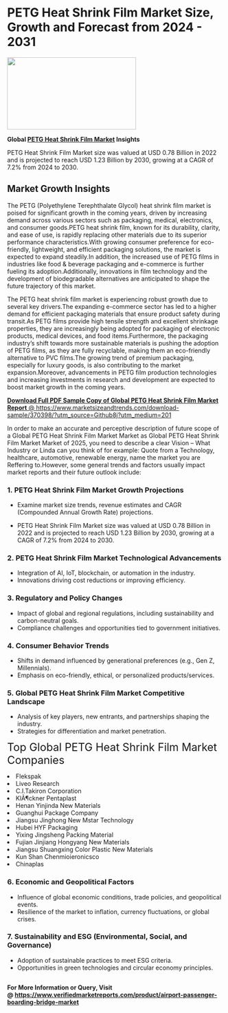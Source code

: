 <H1>PETG Heat Shrink Film Market Size, Growth and Forecast from 2024 - 2031</H1><img class="aligncenter size-medium wp-image-584254" src="https://thirdeyenews.in/wp-content/uploads/2024/09/Global-Market-Research-300x168.jpeg" alt="" width="300" height="168" /><p><strong>Global&nbsp;<a href="https://www.marketsizeandtrends.com/download-sample/370398/?utm_source=Github8j?utm_medium=201">PETG Heat Shrink Film Market</a> Insights</strong></p><p>PETG Heat Shrink Film Market size was valued at USD 0.78 Billion in 2022 and is projected to reach USD 1.23 Billion by 2030, growing at a CAGR of 7.2% from 2024 to 2030.</p><p><h2>Market Growth Insights</h2> <p>The PETG (Polyethylene Terephthalate Glycol) heat shrink film market is poised for significant growth in the coming years, driven by increasing demand across various sectors such as packaging, medical, electronics, and consumer goods.PETG heat shrink film, known for its durability, clarity, and ease of use, is rapidly replacing other materials due to its superior performance characteristics.With growing consumer preference for eco-friendly, lightweight, and efficient packaging solutions, the market is expected to expand steadily.In addition, the increased use of PETG films in industries like food & beverage packaging and e-commerce is further fueling its adoption.Additionally, innovations in film technology and the development of biodegradable alternatives are anticipated to shape the future trajectory of this market.</p> <p><a href="#"></a></p> <p>The PETG heat shrink film market is experiencing robust growth due to several key drivers.The expanding e-commerce sector has led to a higher demand for efficient packaging materials that ensure product safety during transit.As PETG films provide high tensile strength and excellent shrinkage properties, they are increasingly being adopted for packaging of electronic products, medical devices, and food items.Furthermore, the packaging industry’s shift towards more sustainable materials is pushing the adoption of PETG films, as they are fully recyclable, making them an eco-friendly alternative to PVC films.The growing trend of premium packaging, especially for luxury goods, is also contributing to the market expansion.Moreover, advancements in PETG film production technologies and increasing investments in research and development are expected to boost market growth in the coming years.</p> <p><a href="#"></p><p><span class=""><strong>Download Full PDF Sample Copy of Global PETG Heat Shrink Film Market Report</strong> @ <a href="https://www.marketsizeandtrends.com/download-sample/370398/?utm_source=Github8j?utm_medium=201" target="_blank">https://www.marketsizeandtrends.com/download-sample/370398/?utm_source=Github8j?utm_medium=201</a></span></p><p>In order to make an accurate and perceptive description of future scope of a Global&nbsp;PETG Heat Shrink Film Market Market as Global&nbsp;PETG Heat Shrink Film Market Market of 2025, you need to describe a clear Vision &ndash; What Industry or Linda can you think of for example: Quote from a Technology, healthcare, automotive, renewable energy, name the market you are Reffering to.However, some general trends and factors usually impact market reports and their future outlook include:</p><h3>1.&nbsp;<strong>PETG Heat Shrink Film Market Growth Projections</strong></h3><ul><li>Examine market size trends, revenue estimates and CAGR (Compounded Annual Growth Rate) projections.</li><li><p>PETG Heat Shrink Film Market size was valued at USD 0.78 Billion in 2022 and is projected to reach USD 1.23 Billion by 2030, growing at a CAGR of 7.2% from 2024 to 2030.</p></li></ul><h3>2.&nbsp;<strong>PETG Heat Shrink Film Market Technological Advancements</strong></h3><ul><li>Integration of AI, IoT, blockchain, or automation in the industry.</li><li>Innovations driving cost reductions or improving efficiency.</li></ul><h3>3.&nbsp;<strong>Regulatory and Policy Changes</strong></h3><ul><li>Impact of global and regional regulations, including sustainability and carbon-neutral goals.</li><li>Compliance challenges and opportunities tied to government initiatives.</li></ul><h3>4.&nbsp;<strong>Consumer Behavior Trends</strong></h3><ul><li>Shifts in demand influenced by generational preferences (e.g., Gen Z, Millennials).</li><li>Emphasis on eco-friendly, ethical, or personalized products/services.</li></ul><h3>5.&nbsp;<strong>Global PETG Heat Shrink Film Market Competitive Landscape</strong></h3><ul><li>Analysis of key players, new entrants, and partnerships shaping the industry.</li><li>Strategies for differentiation and market penetration.</li></ul><p data-pm-slice="1 1 []"><span style="color: inherit; font-family: inherit; font-size: 25px;">Top Global PETG Heat Shrink Film Market Companies</span></p><div class="" data-test-id=""><p><li>Flekspak</li><li> Liveo Research</li><li> C.I.Takiron Corporation</li><li> KlÃ¶ckner Pentaplast</li><li> Henan Yinjinda New Materials</li><li> Guanghui Package Company</li><li> Jiangsu Jinghong New Mstar Technology</li><li> Hubei HYF Packaging</li><li> Yixing Jingsheng Packing Material</li><li> Fujian Jinjiang Hongyang New Materials</li><li> Jiangsu Shuangxing Color Plastic New Materials</li><li> Kun Shan Chenmioieronicsco</li><li> Chinaplas</li></p></div><h3>6.&nbsp;<strong>Economic and Geopolitical Factors</strong></h3><ul><li>Influence of global economic conditions, trade policies, and geopolitical events.</li><li>Resilience of the market to inflation, currency fluctuations, or global crises.</li></ul><h3>7.&nbsp;<strong>Sustainability and ESG (Environmental, Social, and Governance)</strong></h3><ul><li>Adoption of sustainable practices to meet ESG criteria.</li><li>Opportunities in green technologies and circular economy principles.</li></ul><h2><strong style="font-size: 14px;">For More Information or Query, Visit @&nbsp;</strong><a style="background-color: #ffffff; font-size: 14px;" href="https://www.marketsizeandtrends.com/report/petg-heat-shrink-film-market/" target="_blank">https://www.verifiedmarketreports.com/product/airport-passenger-boarding-bridge-market</a></h2>